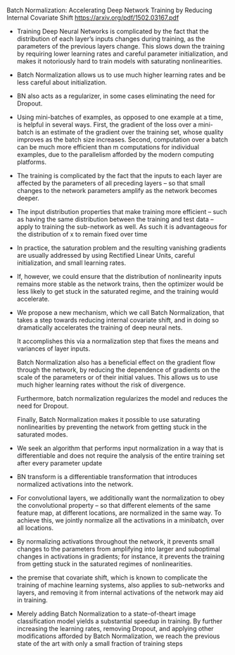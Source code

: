 Batch Normalization: Accelerating Deep Network Training by Reducing Internal Covariate Shift
https://arxiv.org/pdf/1502.03167.pdf

- Training Deep Neural Networks is complicated by the fact
that the distribution of each layer’s inputs changes during
training, as the parameters of the previous layers change.
This slows down the training by requiring lower learning
rates and careful parameter initialization, and makes it notoriously hard to train models with saturating nonlinearities.

-  Batch Normalization allows us to use much higher learning rates and
be less careful about initialization.

- BN also acts as a regularizer, in some cases eliminating the need for Dropout.

- Using mini-batches of examples, as opposed to one example at a time, is helpful in several ways.
  First, the gradient of the loss over a mini-batch is an estimate of the gradient over the training set, whose quality improves as the batch size increases.
  Second, computation over a batch can be much more efficient than m computations for individual examples, due to the parallelism afforded by the modern computing platforms.

- The training is complicated by the fact that the inputs to each layer are affected by the parameters of all preceding layers – so that small changes to the network parameters amplify as the network becomes deeper.

- The input distribution properties that make training more efficient – such as having the same distribution between the training and test data – apply to training the sub-network as well. As such it is advantageous for the distribution of x to remain fixed over time

- In practice, the saturation problem and the resulting vanishing gradients are usually addressed by using Rectified Linear Units, careful initialization, and small learning rates.

- If, however, we could ensure that the distribution of nonlinearity inputs remains more stable as the network trains, then the optimizer would be less likely to get stuck in the saturated regime, and the training would accelerate.

- We propose a new mechanism, which we call Batch Normalization, that takes a step towards reducing internal covariate shift, and in doing so dramatically accelerates the training of deep neural nets.

  It accomplishes this via a normalization step that fixes the means and variances of layer inputs.

  Batch Normalization also has a beneficial effect on the gradient flow through the network, by reducing the dependence of gradients on the scale of the parameters or of their initial values.
  This allows us to use much higher learning rates without the risk of divergence.

  Furthermore, batch normalization regularizes the model and reduces the need for Dropout.

  Finally, Batch Normalization makes it possible to use saturating nonlinearities by preventing the network from getting stuck in the saturated modes.


- We seek an algorithm that performs input normalization in a way that is differentiable and does not require the analysis of the entire training set after every parameter update

-  BN transform is a differentiable transformation that introduces normalized activations into the network.

- For convolutional layers, we additionally want the normalization to obey the convolutional property – so that different elements of the same feature map, at different locations, are normalized in the same way. To achieve this, we jointly normalize all the activations in a minibatch, over all locations.

- By normalizing activations throughout the network, it prevents small changes to the parameters from amplifying into larger and suboptimal changes in activations in gradients; for instance, it prevents the training from getting stuck in the saturated regimes of nonlinearities. 

- the premise that covariate shift, which is known to complicate the training of machine learning systems, also applies to sub-networks and layers, and removing it from internal activations of the network may aid in training.


- Merely adding Batch Normalization to a state-of-theart image classification model yields a substantial speedup in training. By further increasing the learning rates, removing Dropout, and applying other modifications afforded by Batch Normalization, we reach the previous state of the art with only a small fraction of training steps